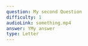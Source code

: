 ```yaml
---
question: My second Question
difficulty: 1
audioLink: something.mp4
answer: YMy answer
type: Letter
---
```


